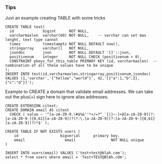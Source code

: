 ### Tips

Just an example creating TABLE with some tricks
```
CREATE TABLE test(
  id             bigint      NOT NULL,
  varcharmaxlen  varchar(60) NOT NULL,    -- varchar can set max lenght, text type cannot
  timez          timestamptz NOT NULL DEFAULT now(),
  stringarray    varchar[]   NOT NULL,
  jsondoc        json        NOT NULL DEFAULT '[]'::json,
  positivenum    integer     NOT NULL CHECK (positivenum > 0),
  CONSTRAINT pkeys_for_this_table PRIMARY KEY (id, varcharmaxlen)  -- combination of all these values have to be unique
);
INSERT INTO test(id,varcharmaxlen,stringarray,positivenum,jsondoc) VALUES (1,'varchar','{"hellow","world"}', 42,'[{"a":1,"b":2},{"c":"d"}]');
```

Example to CREATE a domain that validate email addresses. We can take out the plus(+) sign here to ignore alias addresses.

```
CREATE EXTENSION citext;
CREATE DOMAIN email AS citext
  CHECK ( value ~ '^[a-zA-Z0-9.!#$%&''*+/=?^_`{|}~-]+@[a-zA-Z0-9](?:[a-zA-Z0-9-]{0,61}[a-zA-Z0-9])?(?:\.[a-zA-Z0-9](?:[a-zA-Z0-9-]{0,61}[a-zA-Z0-9])?)*$' );

CREATE TABLE IF NOT EXISTS users (
    id                   bigserial      primary key,
    email       	       email			    NOT NULL unique
)

INSERT INTO users(email) VALUES ('test+test@blah.com');
select * from users where email = 'Test+TEST@BlAh.cOm';
```